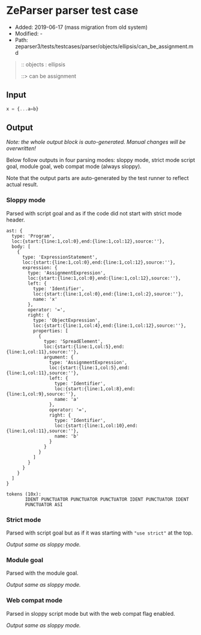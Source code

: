 # ZeParser parser test case

- Added: 2019-06-17 (mass migration from old system)
- Modified: -
- Path: zeparser3/tests/testcases/parser/objects/ellipsis/can_be_assignment.md

> :: objects : ellipsis
>
> ::> can be assignment

## Input

`````js
x = {...a=b}
`````

## Output

_Note: the whole output block is auto-generated. Manual changes will be overwritten!_

Below follow outputs in four parsing modes: sloppy mode, strict mode script goal, module goal, web compat mode (always sloppy).

Note that the output parts are auto-generated by the test runner to reflect actual result.

### Sloppy mode

Parsed with script goal and as if the code did not start with strict mode header.

`````
ast: {
  type: 'Program',
  loc:{start:{line:1,col:0},end:{line:1,col:12},source:''},
  body: [
    {
      type: 'ExpressionStatement',
      loc:{start:{line:1,col:0},end:{line:1,col:12},source:''},
      expression: {
        type: 'AssignmentExpression',
        loc:{start:{line:1,col:0},end:{line:1,col:12},source:''},
        left: {
          type: 'Identifier',
          loc:{start:{line:1,col:0},end:{line:1,col:2},source:''},
          name: 'x'
        },
        operator: '=',
        right: {
          type: 'ObjectExpression',
          loc:{start:{line:1,col:4},end:{line:1,col:12},source:''},
          properties: [
            {
              type: 'SpreadElement',
              loc:{start:{line:1,col:5},end:{line:1,col:11},source:''},
              argument: {
                type: 'AssignmentExpression',
                loc:{start:{line:1,col:5},end:{line:1,col:11},source:''},
                left: {
                  type: 'Identifier',
                  loc:{start:{line:1,col:8},end:{line:1,col:9},source:''},
                  name: 'a'
                },
                operator: '=',
                right: {
                  type: 'Identifier',
                  loc:{start:{line:1,col:10},end:{line:1,col:11},source:''},
                  name: 'b'
                }
              }
            }
          ]
        }
      }
    }
  ]
}

tokens (10x):
       IDENT PUNCTUATOR PUNCTUATOR PUNCTUATOR IDENT PUNCTUATOR IDENT
       PUNCTUATOR ASI
`````

### Strict mode

Parsed with script goal but as if it was starting with `"use strict"` at the top.

_Output same as sloppy mode._

### Module goal

Parsed with the module goal.

_Output same as sloppy mode._

### Web compat mode

Parsed in sloppy script mode but with the web compat flag enabled.

_Output same as sloppy mode._
